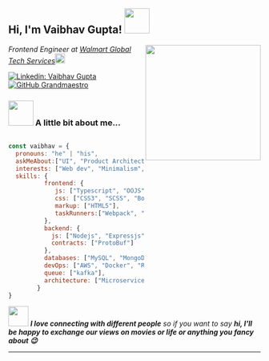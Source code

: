 <h2> Hi, I'm Vaibhav Gupta! <img src="https://media.giphy.com/media/mGcNjsfWAjY5AEZNw6/giphy.gif" width="50"></h2>

<img align='right' src="https://media.giphy.com/media/f3iwJFOVOwuy7K6FFw/giphy.gif" width="230">

<p><em>Frontend Engineer at <a href="https://walmart.com">Walmart Global Tech Services</a><img src="https://media.giphy.com/media/ZYJigxqrWPvxeX9YO0/giphy.gif" width="20" height="20"></br>
</em></p>

[![Linkedin: Vaibhav Gupta](https://img.shields.io/badge/-vaibhavgupta-blue?style=flat-square&logo=Linkedin&logoColor=white&link=https://www.linkedin.com/in/vaibhavgupta1992/)](https://www.linkedin.com/in/vaibhavgupta1992/)
[![GitHub Grandmaestro](https://img.shields.io/github/followers/grandmaestro?label=follow&style=social)](https://github.com/grandmaestro)


### <img src="https://media.giphy.com/media/VgCDAzcKvsR6OM0uWg/giphy.gif" width="50"> A little bit about me...  

```javascript

const vaibhav = {
  pronouns: "he" | "his",
  askMeAbout:["UI", "Product Architecture", "Visualization & Reporting", "Scalability & Performance"],
  interests: ["Web dev", "Minimalism", "Travelling"],
  skills: {
          frontend: {
             js: ["Typescript", "OOJS", "Angular", "React", "Redux"],
             css: ["CSS3", "SCSS", "Bootstrap"],
             markup: ["HTML5"],
             taskRunners:["Webpack", "Gulp", "Grunt"],
          },
          backend: {
            js: ["Nodejs", "Expressjs", "GraphQL", "WebSockets"],
            contracts: ["ProtoBuf"]
          },
          databases: ["MySQL", "MongoDB", "T-SQL", "Elastic Search"],
          devOps: ["AWS", "Docker", "Route53", "Nginx"],
          queue: ["kafka"],
          architecture: ["Microservices", "Event-driven", "Serverless"]
        }        
}
```

<img src="https://media.giphy.com/media/LnQjpWaON8nhr21vNW/giphy.gif" width="40"> <em><b>I love connecting with different people</b> so if you want to say <b>hi, I'll be happy to exchange our views on movies or life or anything you fancy about :wink: </b></em>

---
